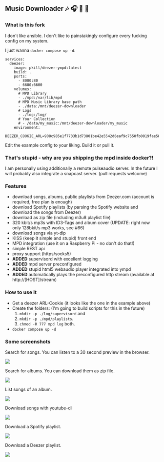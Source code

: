 ## Music Downloader 🎶 🎧 💃 🦄

### What is this fork

I don't like ansible. I don't like to painstakingly configure every fucking config on my system.

I just wanna `docker compose up -d`:

```
services:
  deezer:
    image: pkill/deezer-ympd:latest
    build: .
    ports:
      - 8000:80
      - 6600:6600
    volumes:
      # MPD Library
      - ./mpd:/var/lib/mpd
      # MPD Music Library base path
      - ./data:/mnt/deezer-downloader
      # Logs
      - ./log:/log/
      # Your Collection
      # - /data/my_music:/mnt/deezer-downloader/my_music
    environment:
      - DEEZER_COOKIE_ARL=908c985e1f7733b1d73801be42e5542d6eaf9c7550fb0019fae589f51e2d207ad889c0709402c97332bd8023469f36b948326b37b6f596099de42479f6aba2189cc5b6ab9052b0a08da7ecba873ab97a79598a8cc8431e66a0cba9223979d19f
```

Edit the example config to your liking. Build it or pull it.

### That's stupid - why are you shipping the mpd inside docker?!

I am personally using additionally a remote pulseaudio server. In the future I will probably also integrate a snapcast server. (pull requests welcome)

### Features

- download songs, albums, public playlists from Deezer.com (account is required, free plan is enough)
- download Spotify playlists (by parsing the Spotify website and download the songs from Deezer)
- download as zip file (including m3u8 playlist file)
- 320 kbit/s mp3s with ID3-Tags and album cover (UPDATE: right now only 128bkit/s mp3 works, see #66)
- download songs via yt-dlp
- KISS (keep it simple and stupid) front end
- MPD integration (use it on a Raspberry Pi - no don't do that!)
- simple REST api
- proxy support (https/socks5)
- **ADDED** supervisord with excellent logging
- **ADDED** mpd server preconfigured
- **ADDED** stupid html5 webaudio player integrated into ympd
- **ADDED** automatically plays the preconfigured http stream (available at http://[HOST]/stream)

### How to use it

 - Get a deezer ARL-Cookie (it looks like the one in the example above)
 - Create the folders: (I'm going to build scripts for this in the future)
    1. `mkdir -p ./log/supervisord` and 
    2. `mkdir -p ./mpd/playlists`. 
    3. `chmod -R 777 mpd log` both. 
 - `docker compose up -d`

### Some screenshots

Search for songs. You can listen to a 30 second preview in the browser.  

![](/docs/screenshots/2020-05-13-211356_screenshot.png)  

Search for albums. You can download them as zip file.  

![](/docs/screenshots/2020-05-13-213544_screenshot.png)

List songs of an album.

![](/docs/screenshots/2020-05-13-211528_screenshot.png)

Download songs with youtube-dl  

![](/docs/screenshots/2020-05-13-211622_screenshot.png)

Download a Spotify playlist.   

![](/docs/screenshots/2020-05-13-211629_screenshot.png)  

Download a Deezer playlist.    

![](/docs/screenshots/2020-05-13-211633_screenshot.png)  


